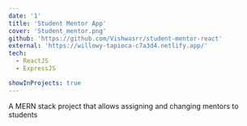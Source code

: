 ```yaml
---
date: '1'
title: 'Student Mentor App'
cover: 'Student_mentor.png'
github: 'https://github.com/Vishwasrr/student-mentor-react'
external: 'https://willowy-tapioca-c7a3d4.netlify.app/'
tech:
  - ReactJS
  - ExpressJS

showInProjects: true
---
```


A MERN stack project that allows assigning and 
changing mentors to students
